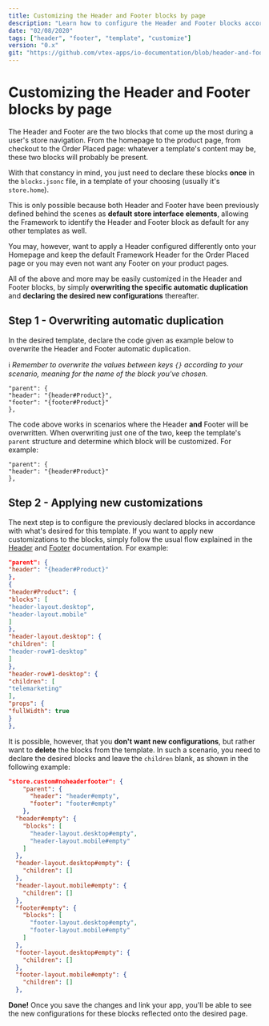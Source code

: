 ```yaml
---
title: Customizing the Header and Footer blocks by page
description: "Learn how to configure the Header and Footer blocks according to your store's page templates."
date: "02/08/2020"
tags: ["header", "footer", "template", "customize"]
version: "0.x"
git: "https://github.com/vtex-apps/io-documentation/blob/header-and-footer-recipe/docs/en/Recipes/layout/customizing-the-header-and-footer-blocks-by-page.md"
---
```


# Customizing the Header and Footer blocks by page

The Header and Footer are the two blocks that come up the most during a user's store navigation. From the homepage to the product page, from checkout to the Order Placed page: whatever a template's content may be, these two blocks will probably be present.

With that constancy in mind, you just need to declare these blocks **once** in the `blocks.jsonc` file, in a template of your choosing (usually it's `store.home`). 

This is only possible because both Header and Footer have been previously defined behind the scenes as **default store interface elements**, allowing the Framework to identify the Header and Footer block as default for any other templates as well.

You may, however, want to apply a Header configured differently onto your Homepage and keep the default Framework Header for the Order Placed page or you may even not want any Footer on your product pages.

All of the above and more may be easily customized in the Header and Footer blocks, by simply **overwriting the specific automatic duplication** and **declaring the desired new configurations** thereafter. 

## Step 1 - Overwriting automatic duplication

In the desired template, declare the code given as example below to overwrite the Header and Footer automatic duplication.  

:information_source: *Remember to overwrite the values between keys `{}` according to your scenario, meaning for the name of the block you've chosen.*

```
"parent": { 
"header": "{header#Product}", 
"footer": "{footer#Product}"
},
```

The code above works in scenarios where the Header **and** Footer will be overwritten. When overwriting just one of the two, keep the template's `parent` structure and determine which block will be customized. For example:

```
"parent": { 
"header": "{header#Product}"
},
```

## Step 2 - Applying new customizations

The next step is to configure the previously declared blocks in accordance with what's desired for this template. If you want to apply new customizations to the blocks, simply follow the usual flow explained in the [Header](https://vtex.io/docs/components/all/vtex.store-header/) and [Footer](https://vtex.io/docs/components/all/vtex.store-footer/) documentation. For example:  

```json
"parent": { 
"header": "{header#Product}"
},
{
"header#Product": {
"blocks": [
"header-layout.desktop",
"header-layout.mobile"
]
},
"header-layout.desktop": {
"children": [
"header-row#1-desktop"
]
},
"header-row#1-desktop": {
"children": [
"telemarketing"
],
"props": {
"fullWidth": true
}
},
```

It is possible, however, that you **don't want new configurations**, but rather want to **delete** the blocks from the template. In such a scenario, you need to declare the desired blocks and leave the `children` blank, as shown in the following example:

```json
"store.custom#noheaderfooter": {
    "parent": {
      "header": "header#empty",
      "footer": "footer#empty"
    },
  "header#empty": {
    "blocks": [
      "header-layout.desktop#empty",
      "header-layout.mobile#empty"
    ]
  },
  "header-layout.desktop#empty": {
    "children": []
  },
  "header-layout.mobile#empty": {
    "children": []
  },
  "footer#empty": {
    "blocks": [
      "footer-layout.desktop#empty",
      "footer-layout.mobile#empty"
    ]
  },
  "footer-layout.desktop#empty": {
    "children": []
  },
  "footer-layout.mobile#empty": {
    "children": []
  },
```

**Done!** Once you save the changes and link your app, you'll be able to see the new configurations for these blocks reflected onto the desired page.
